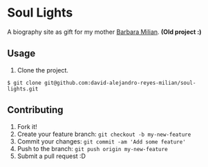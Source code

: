 # Soul Lights

A biography site as gift for my mother [Barbara Milian](https://www.facebook.com/barbaramayra.milianzayas?ref=br_rs). **(Old project :)**

## Usage

1. Clone the project.
```console
$ git clone git@github.com:david-alejandro-reyes-milian/soul-lights.git
```

## Contributing

1. Fork it!
2. Create your feature branch: `git checkout -b my-new-feature`
3. Commit your changes: `git commit -am 'Add some feature'`
4. Push to the branch: `git push origin my-new-feature`
5. Submit a pull request :D
